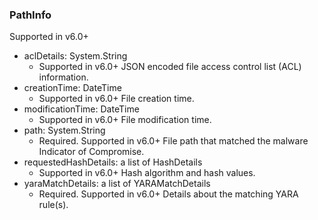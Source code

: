### PathInfo
Supported in v6.0+

- aclDetails: System.String
  - Supported in v6.0+
  JSON encoded file access control list (ACL) information.
- creationTime: DateTime
  - Supported in v6.0+
  File creation time.
- modificationTime: DateTime
  - Supported in v6.0+
  File modification time.
- path: System.String
  - Required. Supported in v6.0+
  File path that matched the malware Indicator of Compromise.
- requestedHashDetails: a list of HashDetails
  - Supported in v6.0+
  Hash algorithm and hash values.
- yaraMatchDetails: a list of YARAMatchDetails
  - Required. Supported in v6.0+
  Details about the matching YARA rule(s).
